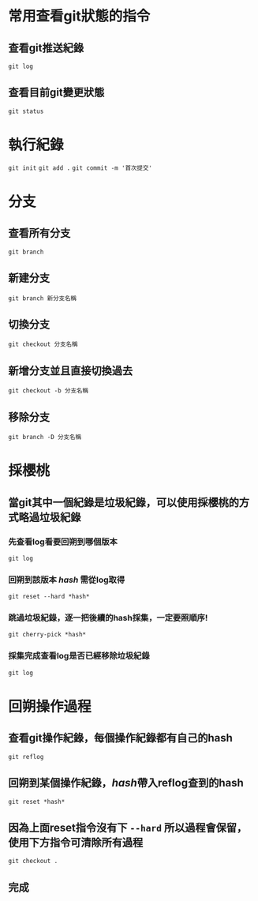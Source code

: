 # 常用查看git狀態的指令
## 查看git推送紀錄
`git log`
## 查看目前git變更狀態
`git status`

# 執行紀錄
`git init`
`git add .`
`git commit -m '首次提交'`

# 分支
## 查看所有分支
`git branch`
## 新建分支
`git branch 新分支名稱`
## 切換分支
`git checkout 分支名稱`
## 新增分支並且直接切換過去
`git checkout -b 分支名稱`
## 移除分支
`git branch -D 分支名稱`

# 採櫻桃
## 當git其中一個紀錄是垃圾紀錄，可以使用採櫻桃的方式略過垃圾紀錄
### 先查看log看要回朔到哪個版本
`git log`
### 回朔到該版本 *hash* 需從log取得
`git reset --hard *hash*` 
### 跳過垃圾紀錄，逐一把後續的hash採集，一定要照順序!
`git cherry-pick *hash*`
### 採集完成查看log是否已經移除垃圾紀錄
`git log`

# 回朔操作過程
## 查看git操作紀錄，每個操作紀錄都有自己的hash
`git reflog`
## 回朔到某個操作紀錄，*hash*帶入reflog查到的hash
`git reset *hash*`
## 因為上面reset指令沒有下 `--hard` 所以過程會保留，使用下方指令可清除所有過程
`git checkout .`
## 完成
